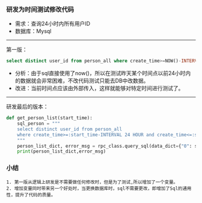 ### 研发为时间测试修改代码
- 需求：查询24小时内所有用户ID
- 数据库：Mysql

------------
第一版：
```sql
select distinct user_id from person_all where create_time>=NOW()-INTERVAL 24 HOUR
```

- 分析：由于sql直接使用了now()，所以在测试昨天某个时间点以前24小时内的数据就会非常困难，不改代码测试只能去DB中改数据。
- 改进：当前时间点应该由外部传入，这样就能够对特定时间进行测试了。

------------
研发最后的版本：
```python
def get_person_list(start_time):
    sql_person = """
    select distinct user_id from person_all 
    where create_time>=:start_time-INTERVAL 24 HOUR and create_time<=:start_time
    """
    person_list_dict, error_msg = rpc_class.query_sql(data_dict={"0": sql_person,"start_time":start_time},db_name=db_name)
    print(person_list_dict,error_msg)
```

### 小结
```
1. 第一版从逻辑上研发是不需要做任何修改时，但是为了测试,所以增加了一个变量。
2. 增加变量同时带来另一个好处时，当更换数据库时，sql不需要更改，即增加了Sql的通用性，提升了代码的质量。
```
